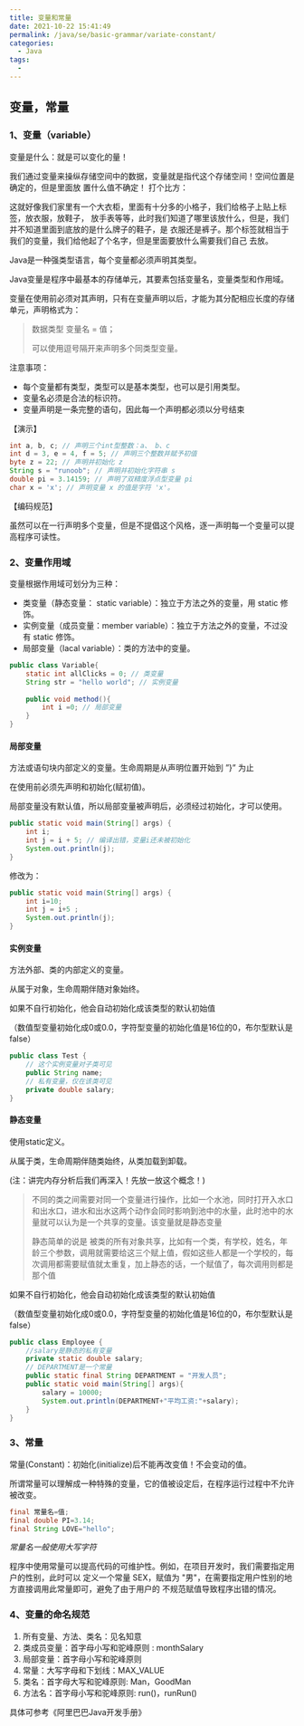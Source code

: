 ```yaml
---
title: 变量和常量
date: 2021-10-22 15:41:49
permalink: /java/se/basic-grammar/variate-constant/
categories: 
  - Java
tags: 
  - 
---
```


## 变量，常量

### 1、变量（variable）

变量是什么：就是可以变化的量！

我们通过变量来操纵存储空间中的数据，变量就是指代这个存储空间！空间位置是确定的，但是里面放 置什么值不确定！ 打个比方：

这就好像我们家里有一个大衣柜，里面有十分多的小格子，我们给格子上贴上标签，放衣服，放鞋子， 放手表等等，此时我们知道了哪里该放什么，但是，我们并不知道里面到底放的是什么牌子的鞋子，是 衣服还是裤子。那个标签就相当于我们的变量，我们给他起了个名字，但是里面要放什么需要我们自己 去放。

Java是一种强类型语言，每个变量都必须声明其类型。

Java变量是程序中最基本的存储单元，其要素包括变量名，变量类型和作用域。

变量在使用前必须对其声明，只有在变量声明以后，才能为其分配相应长度的存储单元，声明格式为：

>数据类型 变量名 = 值；
>
>可以使用逗号隔开来声明多个同类型变量。

注意事项：

- 每个变量都有类型，类型可以是基本类型，也可以是引用类型。
- 变量名必须是合法的标识符。
- 变量声明是一条完整的语句，因此每一个声明都必须以分号结束

【演示】

```java
int a, b, c; // 声明三个int型整数：a、 b、c
int d = 3, e = 4, f = 5; // 声明三个整数并赋予初值
byte z = 22; // 声明并初始化 z
String s = "runoob"; // 声明并初始化字符串 s
double pi = 3.14159; // 声明了双精度浮点型变量 pi
char x = 'x'; // 声明变量 x 的值是字符 'x'。
```

【编码规范】

虽然可以在一行声明多个变量，但是不提倡这个风格，逐一声明每一个变量可以提高程序可读性。

### 2、变量作用域

变量根据作用域可划分为三种：

- 类变量（静态变量： static variable）：独立于方法之外的变量，用 static 修饰。
- 实例变量（成员变量：member variable）：独立于方法之外的变量，不过没有 static 修饰。
- 局部变量（lacal variable）：类的方法中的变量。

```java
public class Variable{
    static int allClicks = 0; // 类变量
    String str = "hello world"; // 实例变量
    
    public void method(){
        int i =0; // 局部变量
    }
}
```

#### 局部变量

方法或语句块内部定义的变量。生命周期是从声明位置开始到 ”}” 为止

在使用前必须先声明和初始化(赋初值)。

局部变量没有默认值，所以局部变量被声明后，必须经过初始化，才可以使用。

```java
public static void main(String[] args) {
    int i;
    int j = i + 5; // 编译出错，变量i还未被初始化
    System.out.println(j);
}
```

修改为：

```java
public static void main(String[] args) {
    int i=10;
    int j = i+5 ;
    System.out.println(j);
}
```

#### 实例变量

方法外部、类的内部定义的变量。

从属于对象，生命周期伴随对象始终。

如果不自行初始化，他会自动初始化成该类型的默认初始值

（数值型变量初始化成0或0.0，字符型变量的初始化值是16位的0，布尔型默认是false）

```java
public class Test {
    // 这个实例变量对子类可见
    public String name;
    // 私有变量，仅在该类可见
    private double salary;
}
```

#### 静态变量

使用static定义。

从属于类，生命周期伴随类始终，从类加载到卸载。

(注：讲完内存分析后我们再深入！先放一放这个概念！)

> 不同的类之间需要对同一个变量进行操作，比如一个水池，同时打开入水口和出水口，进水和出水这两个动作会同时影响到池中的水量，此时池中的水量就可以认为是一个共享的变量。该变量就是静态变量
>
> 静态简单的说是 被类的所有对象共享，比如有一个类，有学校，姓名，年龄三个参数，调用就需要给这三个赋上值，假如这些人都是一个学校的，每次调用都需要赋值就太重复，加上静态的话，一个赋值了，每次调用则都是那个值

如果不自行初始化，他会自动初始化成该类型的默认初始值

（数值型变量初始化成0或0.0，字符型变量的初始化值是16位的0，布尔型默认是false）

```java
public class Employee {
    //salary是静态的私有变量
    private static double salary;
    // DEPARTMENT是一个常量
    public static final String DEPARTMENT = "开发人员";
    public static void main(String[] args){
        salary = 10000;
        System.out.println(DEPARTMENT+"平均工资:"+salary);
    }
}
```

### 3、常量

常量(Constant)：初始化(initialize)后不能再改变值！不会变动的值。

所谓常量可以理解成一种特殊的变量，它的值被设定后，在程序运行过程中不允许被改变。

```java
final 常量名=值;
final double PI=3.14;
final String LOVE="hello";
```

*常量名一般使用大写字符*

程序中使用常量可以提高代码的可维护性。例如，在项目开发时，我们需要指定用户的性别，此时可以 定义一个常量 SEX，赋值为 "男"，在需要指定用户性别的地方直接调用此常量即可，避免了由于用户的 不规范赋值导致程序出错的情况。

### 4、变量的命名规范

1. 所有变量、方法、类名：见名知意 
2. 类成员变量：首字母小写和驼峰原则 : monthSalary
3. 局部变量：首字母小写和驼峰原则 
4. 常量：大写字母和下划线：MAX_VALUE 
5. 类名：首字母大写和驼峰原则: Man，GoodMan 
6. 方法名：首字母小写和驼峰原则: run()，runRun()

具体可参考《阿里巴巴Java开发手册》